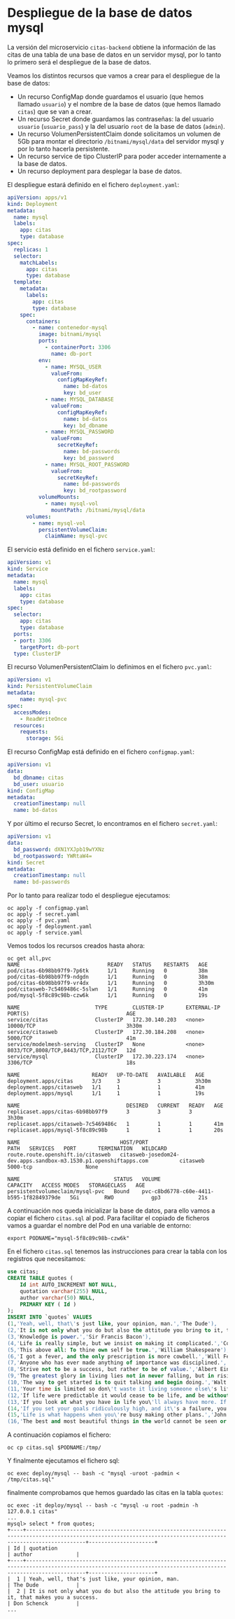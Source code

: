 # Despliegue de la base de datos mysql

La versión del microservicio `citas-backend` obtiene la información de las citas de una tabla de una base de datos en un servidor mysql, por lo tanto lo primero será el despliegue de la base de datos.


Veamos los distintos recursos que vamos a crear para el despliegue de la base de datos:

* Un recurso ConfigMap donde guardamos el usuario (que hemos llamado `usuario`) y el nombre de la base de datos (que hemos llamado `citas`) que se van a crear.
* Un recurso Secret donde guardamos las contraseñas: la del usuario `usuario` (`usuario_pass`) y la del usuario `root` de la base de datos (`admin`).
* Un recurso VolumenPersistentClaim donde solicitamos un volumen de 5Gb para montar el directorio `/bitnami/mysql/data` del servidor mysql y por lo tanto hacerla persistente.
* Un recurso service de tipo ClusterIP para poder acceder internamente a la base de datos.
* Un recurso deployment para desplegar la base de datos.

El despliegue estará definido en el fichero `deployment.yaml`:

```yaml
apiVersion: apps/v1
kind: Deployment
metadata:
  name: mysql
  labels:
    app: citas
    type: database
spec:
  replicas: 1
  selector:
    matchLabels:
      app: citas
      type: database
  template:
    metadata:
      labels:
        app: citas
        type: database
    spec:
      containers:
        - name: contenedor-mysql
          image: bitnami/mysql
          ports:
            - containerPort: 3306
              name: db-port
          env:
            - name: MYSQL_USER
              valueFrom:
                configMapKeyRef:
                  name: bd-datos
                  key: bd_user
            - name: MYSQL_DATABASE
              valueFrom:
                configMapKeyRef:
                  name: bd-datos
                  key: bd_dbname
            - name: MYSQL_PASSWORD
              valueFrom:
                secretKeyRef:
                  name: bd-passwords
                  key: bd_password
            - name: MYSQL_ROOT_PASSWORD
              valueFrom:
                secretKeyRef:
                  name: bd-passwords
                  key: bd_rootpassword
          volumeMounts:
            - name: mysql-vol
              mountPath: /bitnami/mysql/data
      volumes:
        - name: mysql-vol
          persistentVolumeClaim:
            claimName: mysql-pvc
```

El servicio está definido en el fichero `service.yaml`:

```yaml
apiVersion: v1
kind: Service
metadata:
  name: mysql
  labels:
    app: citas
    type: database
spec:
  selector:
    app: citas
    type: database
  ports:
  - port: 3306
    targetPort: db-port
  type: ClusterIP
```

El recurso VolumenPersistentClaim lo definimos en el fichero `pvc.yaml`:

```yaml
apiVersion: v1
kind: PersistentVolumeClaim
metadata:
    name: mysql-pvc
spec:
  accessModes:
    - ReadWriteOnce
  resources:
    requests:
      storage: 5Gi
```

El recurso ConfigMap está definido en el fichero `configmap.yaml`:

```yaml
apiVersion: v1
data:
  bd_dbname: citas
  bd_user: usuario
kind: ConfigMap
metadata:
  creationTimestamp: null
  name: bd-datos
```

Y por último el recurso Secret, lo encontramos en el fichero `secret.yaml`:

```yaml
apiVersion: v1
data:
  bd_password: dXN1YXJpb19wYXNz
  bd_rootpassword: YWRtaW4=
kind: Secret
metadata:
  creationTimestamp: null
  name: bd-passwords
```


Por lo tanto para realizar todo el despliegue ejecutamos:

    oc apply -f configmap.yaml 
    oc apply -f secret.yaml 
    oc apply -f pvc.yaml 
    oc apply -f deployment.yaml 
    oc apply -f service.yaml 

Vemos todos los recursos creados hasta ahora:

    oc get all,pvc
    NAME                            READY   STATUS    RESTARTS   AGE
    pod/citas-6b98bb97f9-7p6tk      1/1     Running   0          38m
    pod/citas-6b98bb97f9-ndgdn      1/1     Running   0          38m
    pod/citas-6b98bb97f9-vr4dx      1/1     Running   0          3h30m
    pod/citasweb-7c5469486c-5slwn   1/1     Running   0          41m
    pod/mysql-5f8c89c98b-czw6k      1/1     Running   0          19s

    NAME                        TYPE        CLUSTER-IP       EXTERNAL-IP   PORT(S)                               AGE
    service/citas               ClusterIP   172.30.140.203   <none>        10000/TCP                             3h30m
    service/citasweb            ClusterIP   172.30.184.208   <none>        5000/TCP                              41m
    service/modelmesh-serving   ClusterIP   None             <none>        8033/TCP,8008/TCP,8443/TCP,2112/TCP   12d
    service/mysql               ClusterIP   172.30.223.174   <none>        3306/TCP                              18s

    NAME                       READY   UP-TO-DATE   AVAILABLE   AGE
    deployment.apps/citas      3/3     3            3           3h30m
    deployment.apps/citasweb   1/1     1            1           41m
    deployment.apps/mysql      1/1     1            1           19s

    NAME                                  DESIRED   CURRENT   READY   AGE
    replicaset.apps/citas-6b98bb97f9      3         3         3       3h30m
    replicaset.apps/citasweb-7c5469486c   1         1         1       41m
    replicaset.apps/mysql-5f8c89c98b      1         1         1       20s

    NAME                                HOST/PORT                                                          PATH   SERVICES   PORT       TERMINATION   WILDCARD
    route.route.openshift.io/citasweb   citasweb-josedom24-dev.apps.sandbox-m3.1530.p1.openshiftapps.com          citasweb   5000-tcp                 None

    NAME                              STATUS   VOLUME                                     CAPACITY   ACCESS MODES   STORAGECLASS   AGE
    persistentvolumeclaim/mysql-pvc   Bound    pvc-c8bd6778-c60e-4411-b595-1f82849379de   5Gi        RWO            gp3            21s


A continuación nos queda inicializar la base de datos, para ello vamos a copiar el fichero `citas.sql` al pod. Para facilitar el copiado de ficheros vamos a guardar el nombre del Pod en una variable de entorno:

    export PODNAME="mysql-5f8c89c98b-czw6k"


En el fichero `citas.sql` tenemos las instrucciones para crear la tabla con los registros que necesitamos:

```sql
use citas;
CREATE TABLE quotes (
	Id int AUTO_INCREMENT NOT NULL,
	quotation varchar(255) NULL,
	author varchar(50) NULL,
	PRIMARY KEY ( Id )
);
INSERT INTO `quotes` VALUES
(1,'Yeah, well, that\'s just like, your opinion, man.','The Dude'),
(2,'It is not only what you do but also the attitude you bring to it, that makes you a success.','Don Schenck'),
(3,'Knowledge is power.','Sir Francis Bacon'),
(4,'Life is really simple, but we insist on making it complicated.','Confucius'),
(5,'This above all: To thine own self be true.','William Shakespeare'),
(6,'I got a fever, and the only prescription is more cowbell.','Will Ferrell'),
(7,'Anyone who has ever made anything of importance was disciplined.','Andrew Hendrixson'),
(8,'Strive not to be a success, but rather to be of value.','Albert Einstein'),
(9,'The greatest glory in living lies not in never falling, but in rising every time we fall.','Nelson Mandela'),
(10,'The way to get started is to quit talking and begin doing.','Walt Disney'),
(11,'Your time is limited so don\'t waste it living someone else\'s life. Don\'t be trapped by dogma – which is living with the results of other people\'s thinking.','Steve Jobs'),
(12,'If life were predictable it would cease to be life, and be without flavor.','Eleanor Roosevelt'),
(13,'If you look at what you have in life you\'ll always have more. If you look at what you don\'t have in life you\'ll never have enough.','Oprah Winfrey'),
(14,'If you set your goals ridiculously high, and it\'s a failure, you will fail above everyone else\'s success.','James Cameron'),
(15,'Life is what happens when you\'re busy making other plans.','John Lennon'),
(16,'The best and most beautiful things in the world cannot be seen or even touched - they must be felt with the heart.','Helen Keller');
```

A continuación copiamos el fichero:

    oc cp citas.sql $PODNAME:/tmp/


Y finalmente ejecutamos el fichero sql:

    oc exec deploy/mysql -- bash -c "mysql -uroot -padmin < /tmp/citas.sql"

finalmente comprobamos que hemos guardado las citas en la tabla `quotes`:

    oc exec -it deploy/mysql -- bash -c "mysql -u root -padmin -h 127.0.0.1 citas"
    ...
    mysql> select * from quotes;
    +----+---------------------------------------------------------------------------------------------------------------------------------------------------------------+---------------------+
    | Id | quotation                                                                                                                                                     | author              |
    +----+---------------------------------------------------------------------------------------------------------------------------------------------------------------+---------------------+
    |  1 | Yeah, well, that's just like, your opinion, man.                                                                                                              | The Dude            |
    |  2 | It is not only what you do but also the attitude you bring to it, that makes you a success.                                                                   | Don Schenck         |
    ...
